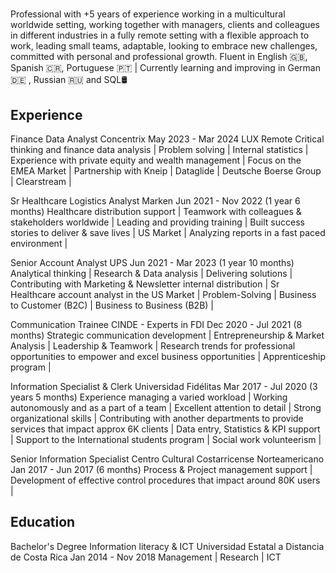 # 


Professional with +5 years of experience working in a multicultural worldwide setting, working together with  managers, clients and colleagues in different industries in a fully remote setting with a flexible approach to work, leading small teams, adaptable, looking to embrace new challenges, committed with personal and professional growth.
Fluent in English 🇬🇧, Spanish 🇨🇷, Portuguese 🇵🇹 | Currently learning and improving in German 🇩🇪 , Russian 🇷🇺 and SQL🛢

<h2>Experience</h2>

Finance Data Analyst
Concentrix
May 2023 - Mar 2024 LUX Remote
Critical thinking and finance data analysis |
Problem solving |
Internal statistics |
Experience with private equity and wealth management |
Focus on the EMEA Market |
Partnership with Kneip | Dataglide | Deutsche Boerse Group | Clearstream |     


Sr Healthcare Logistics Analyst
Marken
Jun 2021 - Nov 2022 (1 year 6 months)
Healthcare distribution support |
Teamwork with colleagues & stakeholders worldwide |
Leading and providing training |
Built success stories to deliver & save lives |
US Market |
Analyzing reports in a fast paced environment |


Senior Account Analyst
UPS
Jun 2021 - Mar 2023 (1 year 10 months)
Analytical thinking |
Research & Data analysis |
Delivering solutions |
Contributing with Marketing & Newsletter internal distribution |
Sr Healthcare account analyst in the US Market |
Problem-Solving |
Business to Customer (B2C) |
Business to Business (B2B) |


Communication Trainee
CINDE - Experts in FDI
Dec 2020 - Jul 2021 (8 months)
Strategic communication development |
Entrepreneurship & Market Analysis |
Leadership & Teamwork |
Research trends for professional opportunities to empower and excel business opportunities |
Apprenticeship program |


Information Specialist & Clerk
Universidad Fidélitas
Mar 2017 - Jul 2020 (3 years 5 months)
Experience managing a varied workload |
Working autonomously and as a part of a team |
Excellent attention to detail |
Strong organizational skills |
Contributing with another departments to provide services that impact approx 6K clients |
Data entry, Statistics & KPI support |
Support to the International students program |
Social work volunteerism |


Senior Information Specialist
Centro Cultural Costarricense Norteamericano
Jan 2017 - Jun 2017 (6 months)
Process & Project management support |
Development of effective control procedures that impact around 80K users |


<h2>Education</h2>

Bachelor's Degree Information literacy & ICT
Universidad Estatal a Distancia de Costa Rica
Jan 2014 - Nov 2018
Management | Research | ICT
